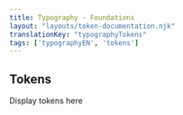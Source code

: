 ```yaml
---
title: Typography - Foundations
layout: "layouts/token-documentation.njk"
translationKey: "typographyTokens"
tags: ['typographyEN', 'tokens']
---
```


## Tokens

Display tokens here
